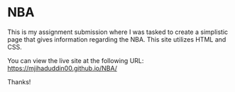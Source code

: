 # NBA
This is my assignment submission where I was tasked to create a simplistic page that gives information regarding the NBA. This site utilizes HTML and CSS.

You can view the live site at the following URL: https://mjihaduddin00.github.io/NBA/

Thanks!

